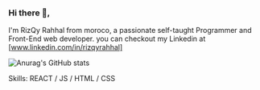 ### Hi there 👋,

I'm RizQy Rahhal from moroco, a passionate self-taught Programmer and Front-End web developer. you can checkout my Linkedin at [www.linkedin.com/in/rizqyrahhal]

![Anurag's GitHub stats](https://github-readme-stats.vercel.app/api?username=rizqyrahhal&show_icons=true&theme=transparent)

Skills: REACT / JS / HTML / CSS
